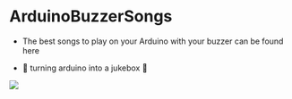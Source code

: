 # ArduinoBuzzerSongs

- The best songs to play on your Arduino with your buzzer can be found here

-  🎵 turning arduino into a jukebox 🎵


![](https://media1.tenor.com/m/M7KwWu4DtfAAAAAC/ragnarok-meta-ragnagif.gif)
